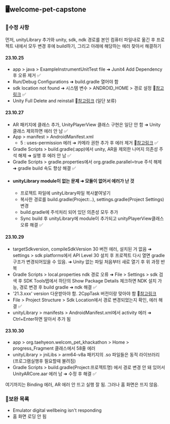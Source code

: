 ## 🖥️welcome-pet-capstone

### 🔧수정 사항

먼저, unityLibrary 추가와 unity, sdk, ndk 경로를 본인 컴퓨터 파일내로 옮긴 후 프로젝트 내에서 모두 변경 후에 build하기, 그리고 아래에 해당하는 에러 찾아서 해결하기

#### 23.10.25
- app > java > ExampleInstrumentUnitTest file ➜ Junit4 Add Dependency 후 오류 제거 ✅
- Run/Debug Configurations <no module> ➜ build.gradle 열어야 함 
- sdk location not found ➜ 시스템 변수 > ANDROID_HOME > 경로 설정 🔗[참고링크](https://velog.io/@vector13/Android-Studio-SDK-location-not-found-%EC%97%90%EB%9F%AC-%ED%95%B4%EA%B2%B0-%EB%B0%A9%EB%B2%95) ✅
- Unity Full Delete and reinstall 🔗[참고링크](https://www.youtube.com/watch?v=IpOeYJYcYtE) (일단 보류)

#### 23.10.27
- AR 패키지에 클래스 추가, UnityPlayerView 클래스 구현은 일단 안 함 ➜ Unity 클래스 제외하면 에러 안 남 ✅ 
- App > manifest > AndroidManifest.xml
  - 5 : uses-permission 에러 ➜ 카메라 권한 추가 후 에러 제거 🔗[참고링크](https://velog.io/@ksh-g001/Android-AR-ARCore-SceneView) ✅
- Gradle Scripts > build.gradle(:app)에서 unity, AR을 제외한 나머지 의존성 주석 해제 ➜ 실행 후 에러 안 남 ✅
- Gradle Scripts > gradle.properties에서 org.gradle.parallel=true 주석 해제 ➜ gradle build 속도 향상 해결 ✅
- #### unityLibrary module이 없는 문제 ➜ 모듈이 없어서 에러가 난 것 
  - 프로젝트 파일에 unityLibrary파일 복사붙여넣기 
  - 복사한 경로를 build.gradle(Project:..), settings.gradle(Project Settings) 변경
  - build.gradle에 주석처리 되어 있던 의존성 모두 추가
  - Sync build 후 unityLibrary에 module이 추가되고 unityPlayerView클래스 오류 해결 ✅

#### 23.10.29
- targetSdkversion, compileSdkVersion 30 버전 에러, 설치된 거 없음 ➜ settings > sdk platforms에서 API Level 30 설치 후 프로젝트 다시 열면 gradle 구조가 변경되어있을 수 있음. ➜ Unity 없는 파일 처음부터 새로 열기 후 위 과정 반복
- Gradle Scripts > local.properties ndk 경로 오류 ➜ File > Settings > sdk 검색 후 SDK Tools탭에서 하단의 Show Package Details 체크하면 NDK 설치 가능, 경로 변경 후 build gradle ➜ ndk 해결 ✅
 - '21.3.xxx' version 다운받아야 함. 2CppTask 버전이랑 맞아야 함 🔗[참고링크](https://math-coding.tistory.com/177)
  - File > Project Structure > Sdk Location에서 경로 변경되었는지 확인, 에러 해결 ✅
- unityLibrary > manifests > AndroidManifest.xml에서 activity 에러 ➜ Ctrl+Enter하면 알아서 추가 됨

#### 23.10.30
- app > org.taehyeon.welcom_pet_khackathon > Home > progress_Fragment 클래스에서 58줄 에러
- unityLibrary > jniLibs > arm64-v8a 패키지의 .so 파일들은 동적 라이브러리(프로그램실행후 필요할때 불려짐)
- Gradle Scripts > build.gradle(Project:프로젝트명) 에서 경로 변경 안 돼 있어서 UnityARCore.aar 에러 남 ➜ 수정 후 해결 ✅

여기까지는 Binding 에러, AR 에러 안 뜨고 실행 잘 됨. 그러나 홈 화면은 뜨지 않음. 

### 📃보완 목록

- Emulator digital wellbeing isn't responding 
- 홈 화면 로딩 안 됨
